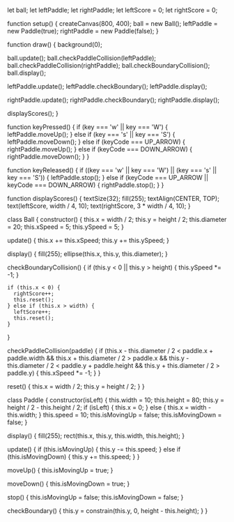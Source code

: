 let ball;
let leftPaddle;
let rightPaddle;
let leftScore = 0;
let rightScore = 0;

function setup() {
  createCanvas(800, 400);
  ball = new Ball();
  leftPaddle = new Paddle(true);
  rightPaddle = new Paddle(false);
}

function draw() {
  background(0);
  
  ball.update();
  ball.checkPaddleCollision(leftPaddle);
  ball.checkPaddleCollision(rightPaddle);
  ball.checkBoundaryCollision();
  ball.display();
  
  leftPaddle.update();
  leftPaddle.checkBoundary();
  leftPaddle.display();
  
  rightPaddle.update();
  rightPaddle.checkBoundary();
  rightPaddle.display();
  
  displayScores();
}

function keyPressed() {
  if (key === 'w' || key === 'W') {
    leftPaddle.moveUp();
  } else if (key === 's' || key === 'S') {
    leftPaddle.moveDown();
  } else if (keyCode === UP_ARROW) {
    rightPaddle.moveUp();
  } else if (keyCode === DOWN_ARROW) {
    rightPaddle.moveDown();
  }
}

function keyReleased() {
  if ((key === 'w' || key === 'W') || (key === 's' || key === 'S')) {
    leftPaddle.stop();
  } else if (keyCode === UP_ARROW || keyCode === DOWN_ARROW) {
    rightPaddle.stop();
  }
}

function displayScores() {
  textSize(32);
  fill(255);
  textAlign(CENTER, TOP);
  text(leftScore, width / 4, 10);
  text(rightScore, 3 * width / 4, 10);
}

class Ball {
  constructor() {
    this.x = width / 2;
    this.y = height / 2;
    this.diameter = 20;
    this.xSpeed = 5;
    this.ySpeed = 5;
  }
  
  update() {
    this.x += this.xSpeed;
    this.y += this.ySpeed;
  }
  
  display() {
    fill(255);
    ellipse(this.x, this.y, this.diameter);
  }
  
  checkBoundaryCollision() {
    if (this.y < 0 || this.y > height) {
      this.ySpeed *= -1;
    }
    
    if (this.x < 0) {
      rightScore++;
      this.reset();
    } else if (this.x > width) {
      leftScore++;
      this.reset();
    }
  }
  
  checkPaddleCollision(paddle) {
    if (this.x - this.diameter / 2 < paddle.x + paddle.width &&
        this.x + this.diameter / 2 > paddle.x &&
        this.y - this.diameter / 2 < paddle.y + paddle.height &&
        this.y + this.diameter / 2 > paddle.y) {
      this.xSpeed *= -1;
    }
  }
  
  reset() {
    this.x = width / 2;
    this.y = height / 2;
  }
}

class Paddle {
  constructor(isLeft) {
    this.width = 10;
    this.height = 80;
    this.y = height / 2 - this.height / 2;
    if (isLeft) {
      this.x = 0;
    } else {
      this.x = width - this.width;
    }
    this.speed = 10;
    this.isMovingUp = false;
    this.isMovingDown = false;
  }
  
  display() {
    fill(255);
    rect(this.x, this.y, this.width, this.height);
  }
  
  update() {
    if (this.isMovingUp) {
      this.y -= this.speed;
    } else if (this.isMovingDown) {
      this.y += this.speed;
    }
  }
  
  moveUp() {
    this.isMovingUp = true;
  }
  
  moveDown() {
    this.isMovingDown = true;
  }
  
  stop() {
    this.isMovingUp = false;
    this.isMovingDown = false;
  }
  
  checkBoundary() {
    this.y = constrain(this.y, 0, height - this.height);
  }
}
